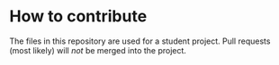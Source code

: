 # How to contribute

The files in this repository are used for a student project. Pull requests (most likely) will _not_ be merged into the project.
